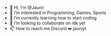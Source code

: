 - 👋 Hi, I’m @Jaunii
- 👀 I’m interested in Programming, Games, Sports
- 🌱 I’m currently learning how to start coding
- 💞️ I’m looking to collaborate on idk yet
- 📫 How to reach me Discord ➡️ jauniyt

<!---
Jaunii/Jaunii is a ✨ special ✨ repository because its `README.md` (this file) appears on your GitHub profile.
You can click the Preview link to take a look at your changes.
--->
